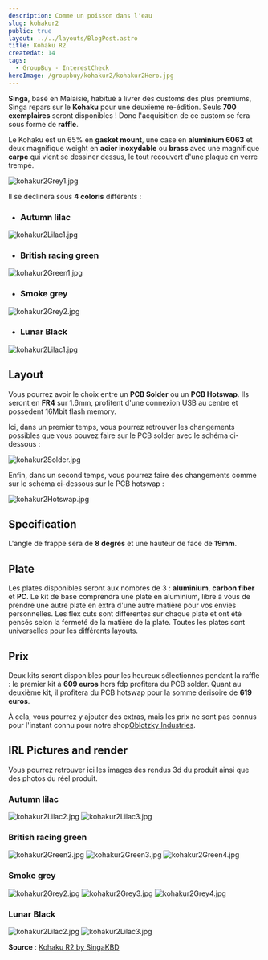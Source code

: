 ```yaml
---
description: Comme un poisson dans l'eau
slug: kohakur2
public: true
layout: ../../layouts/BlogPost.astro
title: Kohaku R2
createdAt: 14
tags:
  - GroupBuy - InterestCheck
heroImage: /groupbuy/kohakur2/kohakur2Hero.jpg
---
```



**Singa**, basé en Malaisie, habitué à livrer des customs des plus premiums, Singa repars sur le **Kohaku** pour une deuxième re-édition. Seuls **700 exemplaires** seront disponibles ! Donc l'acquisition de ce custom se fera sous forme de **raffle**.

Le Kohaku est un 65% en **gasket mount**, une case en **aluminium 6063** et deux magnifique weight en **acier inoxydable** ou **brass** avec une magnifique **carpe** qui vient se dessiner dessus, le tout recouvert d'une plaque en verre trempé.

![kohakur2Grey1.jpg](/groupbuy/kohakur2/kohakur2Grey1.jpg)

Il se déclinera sous **4 coloris** différents :

- ### Autumn lilac

![kohakur2Lilac1.jpg](/groupbuy/kohakur2/kohakur2Lilac1.jpg)

- ### British racing green

![kohakur2Green1.jpg](/groupbuy/kohakur2/kohakur2Green1.jpg)

- ### Smoke grey

![kohakur2Grey2.jpg](/groupbuy/kohakur2/kohakur2Grey2.jpg)

- ### Lunar Black

![kohakur2Lilac1.jpg](/groupbuy/kohakur2/kohakur2Black1.jpg)

## Layout

Vous pourrez avoir le choix entre un **PCB Solder** ou un **PCB Hotswap**. Ils seront en **FR4** sur 1.6mm, profitent d'une connexion USB au centre et possèdent 16Mbit flash memory.

Ici, dans un premier temps, vous pourrez retrouver les changements possibles que vous pouvez faire sur le PCB solder avec le schéma ci-dessous :

![kohakur2Solder.jpg](/groupbuy/kohakur2/kohakur2Solder.jpg)

Enfin, dans un second temps, vous pourrez faire des changements comme sur le schéma ci-dessous sur le PCB hotswap :

![kohakur2Hotswap.jpg](/groupbuy/kohakur2/kohakur2Hotswap.jpg)

## Specification

L'angle de frappe sera de **8 degrés** et une hauteur de face de **19mm**.

## Plate

Les plates disponibles seront aux nombres de 3 : **aluminium**, **carbon fiber** et **PC**. Le kit de base comprendra une plate en aluminium, libre à vous de prendre une autre plate en extra d'une autre matière pour vos envies personnelles. Les flex cuts sont différentes sur chaque plate et ont été pensés selon la fermeté de la matière de la plate. Toutes les plates sont universelles pour les différents layouts.

## Prix

Deux kits seront disponibles pour les heureux sélectionnes pendant la raffle : le premier kit à **609 euros** hors fdp profitera du PCB solder. Quant au deuxième kit, il profitera du PCB hotswap pour la somme dérisoire de **619 euros**.

À cela, vous pourrez y ajouter des extras, mais les prix ne sont pas connus pour l'instant connu pour notre shop[Oblotzky Industries](https://oblotzky.industries/).

## IRL Pictures and render

Vous pourrez retrouver ici les images des rendus 3d du produit ainsi que des photos du réel produit.

### Autumn lilac

![kohakur2Lilac2.jpg](/groupbuy/kohakur2/kohakur2Lilac2.jpg)
![kohakur2Lilac3.jpg](/groupbuy/kohakur2/kohakur2Lilac3.jpg)

### British racing green

![kohakur2Green2.jpg](/groupbuy/kohakur2/kohakur2Green2.jpg)
![kohakur2Green3.jpg](/groupbuy/kohakur2/kohakur2Green3.jpg)
![kohakur2Green4.jpg](/groupbuy/kohakur2/kohakur2Green4.jpg)

### Smoke grey

![kohakur2Grey2.jpg](/groupbuy/kohakur2/kohakur2Grey1.jpg)
![kohakur2Grey3.jpg](/groupbuy/kohakur2/kohakur2Grey3.jpg)
![kohakur2Grey4.jpg](/groupbuy/kohakur2/kohakur2Grey4.jpg)

### Lunar Black

![kohakur2Lilac2.jpg](/groupbuy/kohakur2/kohakur2Black2.jpg)
![kohakur2Lilac3.jpg](/groupbuy/kohakur2/kohakur2Black3.jpg)

**Source** : [Kohaku R2 by SingaKBD](https://singakbd.com/blogs/groupbuy-and-updates/kohaku-r2-groupbuy)